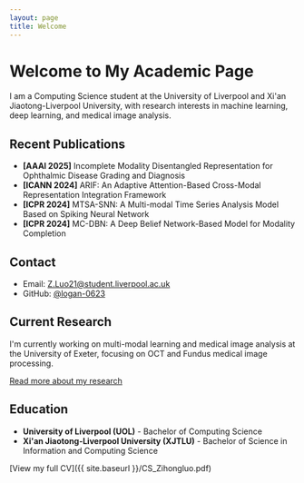 ```yaml
---
layout: page
title: Welcome
---
```


# Welcome to My Academic Page

<!-- 个人简介部分 -->
I am a Computing Science student at the University of Liverpool and Xi'an Jiaotong-Liverpool University, with research interests in machine learning, deep learning, and medical image analysis.

<!-- 发表文章部分 -->
## Recent Publications
- **[AAAI 2025]** Incomplete Modality Disentangled Representation for Ophthalmic Disease Grading and Diagnosis
- **[ICANN 2024]** ARIF: An Adaptive Attention-Based Cross-Modal Representation Integration Framework
- **[ICPR 2024]** MTSA-SNN: A Multi-modal Time Series Analysis Model Based on Spiking Neural Network
- **[ICPR 2024]** MC-DBN: A Deep Belief Network-Based Model for Modality Completion

<!-- 联系方式部分 -->
## Contact
- Email: [Z.Luo21@student.liverpool.ac.uk](mailto:Z.Luo21@student.liverpool.ac.uk)
- GitHub: [@logan-0623](https://github.com/logan-0623)

<!-- 
文件结构说明：
- _config.yml：网站的基本配置
- _posts/：博客文章目录
- research.md：研究项目页面
- cv.md：个人简历页面
- assets/：存放图片等静态资源
-->

<!-- 
布局说明：
- layout: home 会自动显示最新的博客文章
- 可以通过修改 _layouts/home.html 自定义首页布局
- 可以在 _sass/ 目录下自定义样式
-->

## Current Research
I'm currently working on multi-modal learning and medical image analysis at the University of Exeter, focusing on OCT and Fundus medical image processing.

[Read more about my research](/research)

## Education
- **University of Liverpool (UOL)** - Bachelor of Computing Science
- **Xi'an Jiaotong-Liverpool University (XJTLU)** - Bachelor of Science in Information and Computing Science

[View my full CV]({{ site.baseurl }}/CS_Zihongluo.pdf) 